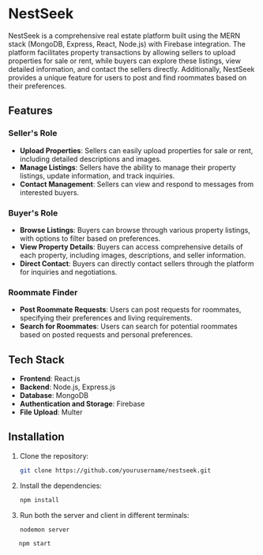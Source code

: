 # NestSeek

NestSeek is a comprehensive real estate platform built using the MERN stack (MongoDB, Express, React, Node.js) with Firebase integration. The platform facilitates property transactions by allowing sellers to upload properties for sale or rent, while buyers can explore these listings, view detailed information, and contact the sellers directly. Additionally, NestSeek provides a unique feature for users to post and find roommates based on their preferences.

## Features

### Seller's Role

- **Upload Properties**: Sellers can easily upload properties for sale or rent, including detailed descriptions and images.
- **Manage Listings**: Sellers have the ability to manage their property listings, update information, and track inquiries.
- **Contact Management**: Sellers can view and respond to messages from interested buyers.

### Buyer's Role

- **Browse Listings**: Buyers can browse through various property listings, with options to filter based on preferences.
- **View Property Details**: Buyers can access comprehensive details of each property, including images, descriptions, and seller information.
- **Direct Contact**: Buyers can directly contact sellers through the platform for inquiries and negotiations.

### Roommate Finder

- **Post Roommate Requests**: Users can post requests for roommates, specifying their preferences and living requirements.
- **Search for Roommates**: Users can search for potential roommates based on posted requests and personal preferences.

## Tech Stack

- **Frontend**: React.js
- **Backend**: Node.js, Express.js
- **Database**: MongoDB
- **Authentication and Storage**: Firebase
- **File Upload**: Multer

## Installation

1. Clone the repository:
   ```bash
   git clone https://github.com/yourusername/nestseek.git

2. Install the dependencies:
   ```bash
   npm install

3. Run both the server and client in different terminals:
   ```bash
   nodemon server

   
```bash
   npm start

